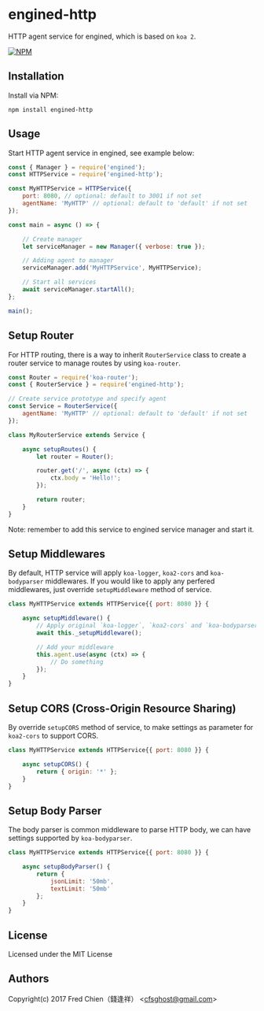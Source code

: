 # engined-http

HTTP agent service for engined, which is based on `koa 2`.

[![NPM](https://nodei.co/npm/engined-http.png)](https://nodei.co/npm/engined-http/)

## Installation

Install via NPM:

```shell
npm install engined-http
```

## Usage

Start HTTP agent service in engined, see example below:

```javascript
const { Manager } = require('engined');
const HTTPService = require('engined-http');

const MyHTTPService = HTTPService({
	port: 8080, // optional: default to 3001 if not set
	agentName: 'MyHTTP' // optional: default to 'default' if not set
});

const main = async () => {

	// Create manager
	let serviceManager = new Manager({ verbose: true });

	// Adding agent to manager
	serviceManager.add('MyHTTPService', MyHTTPService);

	// Start all services
	await serviceManager.startAll();
};

main();
```

## Setup Router

For HTTP routing, there is a way to inherit `RouterService` class to create a router service to manage routes by using `koa-router`.

```javascript
const Router = require('koa-router');
const { RouterService } = require('engined-http');

// Create service prototype and specify agent
const Service = RouterService({
	agentName: 'MyHTTP' // optional: default to 'default' if not set
});

class MyRouterService extends Service {

	async setupRoutes() {
		let router = Router();

		router.get('/', async (ctx) => {
			ctx.body = 'Hello!';
		});

		return router;
	}
}
```

Note: remember to add this service to engined service manager and start it.

## Setup Middlewares

By default, HTTP service will apply `koa-logger`, `koa2-cors` and `koa-bodyparser` middlewares. If you would like to apply any perfered middlewares, just override `setupMiddleware` method of service.

```javascript
class MyHTTPService extends HTTPService{{ port: 8080 }} {

	async setupMiddleware() {
		// Apply original `koa-logger`, `koa2-cors` and `koa-bodyparser` if you still need it
		await this._setupMiddleware();

		// Add your middleware
		this.agent.use(async (ctx) => {
			// Do something
		});
	}
}
```

## Setup CORS (Cross-Origin Resource Sharing)

By override `setupCORS` method of service, to make settings as parameter for `koa2-cors` to support CORS.

```javascript
class MyHTTPService extends HTTPService{{ port: 8080 }} {

	async setupCORS() {
		return { origin: '*' };
	}
}
```

## Setup Body Parser

The body parser is common middleware to parse HTTP body, we can have settings supported by `koa-bodyparser`.

```javascript
class MyHTTPService extends HTTPService{{ port: 8080 }} {

	async setupBodyParser() {
		return {
			jsonLimit: '50mb',
			textLimit: '50mb'
		};
	}
}
```

## License
Licensed under the MIT License
 
## Authors
Copyright(c) 2017 Fred Chien（錢逢祥） <<cfsghost@gmail.com>>
